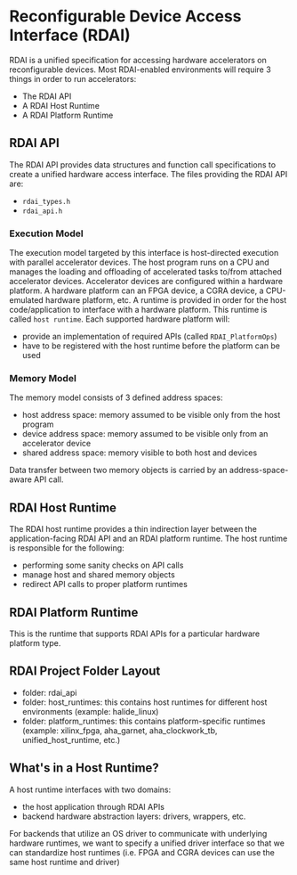 # Reconfigurable Device Access Interface (RDAI)

RDAI is a unified specification for accessing hardware accelerators on reconfigurable devices. Most RDAI-enabled environments will require 3 things in order to run accelerators:
- The RDAI API
- A RDAI Host Runtime
- A RDAI Platform Runtime

## RDAI API

The RDAI API provides data structures and function call specifications to create a unified hardware access interface. The files providing the RDAI API are:
- `rdai_types.h`
- `rdai_api.h`

### Execution Model
The execution model targeted by this interface is host-directed execution with parallel accelerator devices.
The host program runs on a CPU and manages the loading and offloading of accelerated tasks to/from attached accelerator devices.
Accelerator devices are configured within a hardware platform. A hardware platform can an FPGA device, a CGRA device, a CPU-emulated hardware platform, etc.
A runtime is provided in order for the host code/application to interface with a hardware platform. This runtime is called `host runtime`. 
Each supported hardware platform will:
- provide an implementation of required APIs (called `RDAI_PlatformOps`)
- have to be registered with the host runtime before the platform can be used

### Memory Model

The memory model consists of 3 defined address spaces:
- host address space: memory assumed to be visible only from the host program
- device address space: memory assumed to be visible only from an accelerator device
- shared address space: memory visible to both host and devices

Data transfer between two memory objects is carried by an address-space-aware API call.

## RDAI Host Runtime

The RDAI host runtime provides a thin indirection layer between the application-facing RDAI API and an RDAI platform runtime. The host runtime is responsible for the following:
- performing some sanity checks on API calls
- manage host and shared memory objects
- redirect API calls to proper platform runtimes

## RDAI Platform Runtime

This is the runtime that supports RDAI APIs for a particular hardware platform type.

## RDAI Project Folder Layout
- folder: rdai_api
- folder: host_runtimes: this contains host runtimes for different host environments (example: halide_linux)
- folder: platform_runtimes: this contains platform-specific runtimes (example: xilinx_fpga, aha_garnet, aha_clockwork_tb, unified_host_runtime, etc.)

## What's in a Host Runtime?
A host runtime interfaces with two domains:
- the host application through RDAI APIs
- backend hardware abstraction layers: drivers, wrappers, etc.

For backends that utilize an OS driver to communicate with underlying hardware runtimes, we want to specify a unified driver interface so that we can standardize host runtimes (i.e. FPGA and CGRA devices can use the same host runtime and driver)
